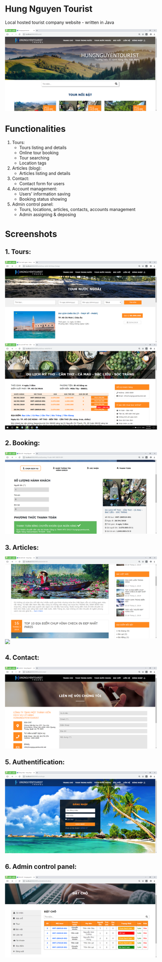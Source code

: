 # Hung Nguyen Tourist
Local hosted tourist company website - written in Java

![](screenshots/home.png)

# Functionalities
1. Tours:
	- Tours listing and details
	- Online tour booking
	- Tour searching
	- Location tags
2. Articles (blog):
	- Articles listing and details
3. Contact:
	- Contact form for users
5. Account management:
	- Users' information saving
	- Booking status showing
6. Admin control panel:
	- Tours, locations, articles, contacts, accounts management
	- Admin assigning & deposing

# Screenshots
## 1. Tours:
![](screenshots/tour-list.png)
![](screenshots/tour.png)
## 2. Booking:
![](screenshots/booking.png)
## 3. Articles:
![](screenshots/article-list.png)
![](screenshots/article.png)
## 4. Contact:
![](screenshots/contact.png)
## 5. Authentification:
![](screenshots/login.png)
## 6. Admin control panel:
![](screenshots/admin.png)
